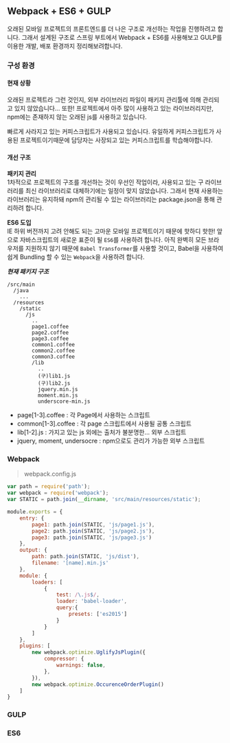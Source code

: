 Webpack + ES6 + GULP
--------------------

오래된 모바일 프로젝트의 프론트엔드를 더 나은 구조로 개선하는 작업을 진행하려고 합니다. 그래서 설계된 구조로 스프링 부트에서 Webpack + ES6를 사용해보고 GULP를 이용한 개발, 배포 환경까지 정리해보려합니다.

### 구성 환경

#### 현재 상황

오래된 프로젝트라 그런 것인지, 외부 라이브러리 파일이 패키지 관리툴에 의해 관리되고 있지 않았습니다... 또한! 프로젝트에서 아주 많이 사용하고 있는 라이브러리지만, npm에는 존재하지 않는 오래된 js를 사용하고 있습니다.

빠르게 사라지고 있는 커피스크립트가 사용되고 있습니다. 유일하게 커피스크립트가 사용된 프로젝트이기때문에 담당자는 사장되고 있는 커피스크립트를 학습해야합니다.

#### 개선 구조

**패키지 관리**<br> 1차적으로 프로젝트의 구조를 개선하는 것이 우선인 작업이라, 사용되고 있는 구 라이브러리를 최신 라이브러리로 대체하기에는 일정이 맞지 않았습니다. 그래서 현재 사용하는 라이브러리는 유지하돼 npm의 관리될 수 있는 라이브러리는 package.json을 통해 관리하려 합니다.

**ES6 도입**<br> IE 하위 버전까지 고려 안해도 되는 고마운 모바일 프로젝트이기 때문에 핫하디 핫한! 앞으로 자바스크립트의 새로운 표준이 될 `ES6`를 사용하려 합니다. 아직 완벽히 모든 브라우저를 지원하지 않기 때문에 `Babel Transformer`를 사용할 것이고, Babel을 사용하여 쉽게 Bundling 할 수 있는 `Webpack`을 사용하려 합니다.

***현재 패키지 구조***

```
/src/main
  /java
    ...
  /resources
    /static
      /js
        ..
        page1.coffee
        page2.coffee
        page3.coffee
        common1.coffee
        common2.coffee
        common3.coffee
        /lib
          ..
          (구)lib1.js
          (구)lib2.js
          jquery.min.js
          moment.min.js
          underscore-min.js
```

-	page[1-3].coffee : 각 Page에서 사용하는 스크립트
-	common[1-3].coffee : 각 page 스크립트에서 사용될 공통 스크립트
-	lib[1-2].js : 가지고 있는 js 외에는 출처가 불분명한... 외부 스크립트
-	jquery, moment, undersocre : npm으로도 관리가 가능한 외부 스크립트

### Webpack

> webpack.config.js

```javascript
var path = require('path');
var webpack = require('webpack');
var STATIC = path.join(__dirname, 'src/main/resources/static');

module.exports = {
    entry: {
        page1: path.join(STATIC, 'js/page1.js'),
        page2: path.join(STATIC, 'js/page2.js'),
        page3: path.join(STATIC, 'js/page3.js')
    },
    output: {
        path: path.join(STATIC, 'js/dist'),
        filename: '[name].min.js'
    },
    module: {
        loaders: [
            {
                test: /\.js$/,
                loader: 'babel-loader',
                query:{
                    presets: ['es2015']
                }
            }
        ]
    },
    plugins: [
        new webpack.optimize.UglifyJsPlugin({
            compressor: {
                warnings: false,
            },
        }),
        new webpack.optimize.OccurenceOrderPlugin()
    ]
}
```

### GULP

### ES6
